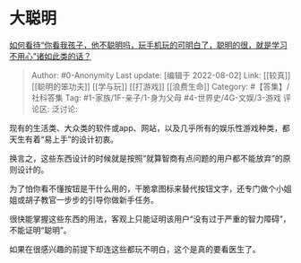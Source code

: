 # 大聪明
[如何看待“你看我孩子，他不聪明吗，玩手机玩的可明白了，聪明的很，就是学习不用心”诸如此类的话？](https://www.zhihu.com/question/540719007/answer/2603658755)

> Author: #0-Anonymity
> Last update: [编辑于 2022-08-02]
> Link: [[较真]] [[聪明的笨功夫]] [[学与玩]] [[打游戏]] [[浪费生命]]
> Category: #【答集】/社科答集
> Tag: #1-家族/1F-亲子/1-身为父母 #4-世界史/4G-文娱/3-游戏 
> 评论区:
> 泛讨论:

现有的生活类、大众类的软件或app、网站，以及几乎所有的娱乐性游戏种类，都天生有着“易上手”的设计初衷。

换言之，这些东西设计的时候就是按照“就算智商有点问题的用户都不能放弃”的原则设计的。

为了怕你看不懂按钮是干什么用的，干脆拿图标来替代按钮文字，还专门做个小姐姐或胡子教官一步步的引导你做新手任务。

很快能掌握这些东西的用法，客观上只能证明该用户“没有过于严重的智力障碍”，不能证明“聪明”。

如果在很感兴趣的前提下却连这些都玩不明白，这个是真的要看医生了。

